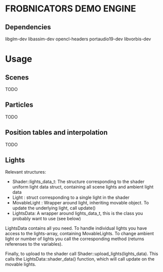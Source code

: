 FROBNICATORS DEMO ENGINE
==========

Dependencies
------------
libglm-dev
libassim-dev
opencl-headers
portaudio19-dev
libvorbis-dev

Usage
===========

Scenes
-------
TODO

Particles
--------
TODO

Position tables and interpolation
------
TODO

Lights
------
Relevant structures:

* Shader::lights_data_t: The structure corresponding to the shader uniform light data struct, containing all scene lights and ambient light data
* Light : struct corresponding to a single light in the shader
* MovableLight : Wrapper around light, inheriting movable object. To update the underlying light, call update()
* LightsData: A wrapper around lights_data_t, this is the class you probably want to use (see below)

LightsData contains all you need. To handle individual lights you have access to the lights-array, containing MovableLights. 
To change ambient light or number of lights you call the corresponding method (returns referenses to the variables).

Finally, to upload to the shader call Shader::upload_lights(lights_data). This calls the LightsData::shader_data() function, which will call update on the movable lights.




